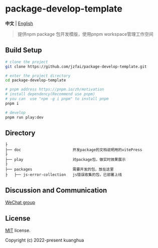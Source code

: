 # package-develop-template

**中文** | [English](./README.md)



> 提供npm package 包开发模版，使用pnpm workspace管理工作空间


## Build Setup

```bash
# clone the project
git clone https://github.com/jzfai/package-develop-template.git

# enter the project directory
cd package-develop-template

# pnpm address https://pnpm.io/zh/motivation
# install dependency(Recommend use pnpm)
# you can  use "npm -g i pnpm" to install pnpm 
pnpm i

# develop
pnpm run play:dev
```
## Directory

```tree
├
├── doc                       开发package的文档说明用的vitePress
├
├── play                      对package包，做实时效果展示
├
├── packages                  需要开发的包，放在这里
├   ├── js-error-collection   js错误收集的包，已部署上线

```



## Discussion and Communication
[WeChat group](http://8.135.1.141/file/images/wx-groud.png)

## License

[MIT](https://github.com/jzfai/micro-frontend-template/blob/master/LICENSE) license.

Copyright (c) 2022-present  kuanghua